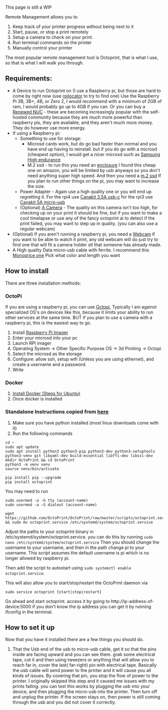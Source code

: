 This page is still a WIP

Remote Management allows you to 
1. Keep track of your printer progress without being next to it
2. Start, pause, or stop a print remotely
3. Setup a camera to check on your print.
4. Run terminal commands on the printer
5. Manually control your printer

The most popular remote management tool is Octoprint, that is what I use, so that is what I will walk you through.
## Requirements:
* A Device to run Octoprint on (I use a Raspberry pi, but those are hard to come by right now (use [rpilocator](https://rpilocator.com/?instock) to try to find one) Use the Raspberry Pi 3B, 3B+, 4B, or Zero 2, I would recommend with a minimum of 2GB of ram, I would probably go up to 4GB if you can. Or you can buy a [Renewed NUC](https://amzn.to/3Gar7TO) - these are becoming increasingly popular with the self-hosted community because they are much more powerful than raspberry pis, they are available, and they aren't much more money. They do however use more energy.
* If using a Raspberry pi:
  * Something to use for storage:
    * Microsd cards work, but do go bad faster than normal and you have end up having to reinstall. but if you do go with a microsd (cheapest option), I would get a nicer microsd such as [Samsung High endurance](https://amzn.to/3ZEVEjH)
    * M.2 ssd - to run this you need an [enclosure](https://amzn.to/3zq5zie) I found this cheap one on amazon, you will be limited by usb anyways so you don't need anything super high speed. And then you need a [m.2 ssd](https://amzn.to/3K4bcHW) If you plan to run other things on the pi, you may want to increase the size.
  * Power Adapter - Again use a high quality one or you will end up regretting it. For the rpi4 use [Canakit 3.5A usb-c](https://amzn.to/3m2DpHg) for the rpi3 use [Canakit 5A micro-usb](https://amzn.to/3ZCGknu)
  * (Optional) [A Camera](https://amzn.to/3ZGFTsu) - The quality on this camera isn't too high, for checking up on your print it should be fine, but if you want to make a cool timelapse or use any of the fancy octoprint ai to detect if the print failed, you may want to step up in quality. (you can also use a regular webcam)
* (Optional) If you aren't running a raspberry pi, you need a [Webcam](https://amzn.to/40RWRoQ) if you want to be able to watch it print, any old webcam will do just try to find one that will fit a camera holder stl that someone has already made.
* A High quality Data micro-usb cable with ferrite. I recommend this [Monoprice one](https://amzn.to/410oVqd) Pick what color and length you want

## How to install
There are three installation methods:
### OctoPi
If you are using a raspberry pi, you can use [Octopi](https://github.com/guysoft/OctoPi), Typically I am against specialized OS's on devices like this, because it limits your ability to run other services at the same time. BUT if you plan to use a camera with a raspberry pi, this is the easiest way to go.
1. Install [Raspberry Pi Imager](https://www.raspberrypi.com/software/)
2. Enter your microsd into your pc
3. Launch RPI imager
4. Operating System -> Other Specific Purpose OS -> 3d Printing -> Octopi
4. Select the microsd as the storage
5. Configure: allow ssh, setup wifi (Unless you are using ethernet), and create a username and a password.
6. Write

### Docker
1. [Install Docker (Steps for Ubuntu)](https://docs.docker.com/engine/install/ubuntu/)
2. Once docker is installed


### Standalone Instructions copied from [here](https://community.octoprint.org/t/setting-up-octoprint-on-a-raspberry-pi-running-raspberry-pi-os-debian/2337)
1. Make sure you have python installed (most linux downloads come with it)
2. Run the following commands

~~~
cd ~
sudo apt update
sudo apt install python3 python3-pip python3-dev python3-setuptools python3-venv git libyaml-dev build-essential libffi-dev libssl-dev
mkdir OctoPrint && cd OctoPrint
python3 -m venv venv
source venv/bin/activate
~~~

~~~
pip install pip --upgrade
pip install octoprint
~~~

You may need to run 

~~~
sudo usermod -a -G tty (account-name)
sudo usermod -a -G dialout (account-name)
~~~

~~~
wget https://github.com/OctoPrint/OctoPrint/raw/master/scripts/octoprint.service && sudo mv octoprint.service /etc/systemd/system/octoprint.service
~~~

Adjust the paths to your octoprint binary in /etc/systemd/system/octoprint.service. 
you can do this by running `sudo nano /etc/systemd/system/octoprint.service` Then you should change the username to your username, and then in the path change pi to your username. This script assumes the default username is pi which is no longer allowed by raspberry pi.

Then add the script to autostart using `sudo systemctl enable octoprint.service`.

This will also allow you to start/stop/restart the OctoPrint daemon via

`sudo service octoprint {start|stop|restart}`

Go ahead and start octoprint. access it by going to http://ip-address-of-device:5000 if you don't know the ip address you can get it by running ifconfig in the terminal.

## How to set it up
Now that you have it installed there are a few things you should do.
1. That the Usb end of the usb to micro-usb cable, get it so that the pins inside are facing upward and you can see them. grab some electrical tape, cut it and then using tweezers or anything that will allow you to reach far in, cover the last( far-right) pin with electrical tape. Basically the usb cable will send power to the printer and it will cause you all kinds of issues. By covering that pin, you stop the flow of power to the printer. I originally skipped this step and it caused me issues with my prints failing. you can test this works by plugging the usb into your device, and then plugging the micro-usb into the printer. Then turn off and unplug the printer. If the screen stays on, then power is still coming through the usb and you did not cover it correctly.